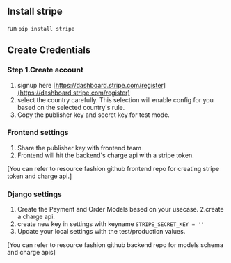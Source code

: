 ## Install stripe
 run `pip install stripe`

## Create Credentials

### Step 1.Create account
1. signup here [https://dashboard.stripe.com/register](https://dashboard.stripe.com/register)
2. select the country carefully. This selection will enable config for you based on the selected country's rule.
3. Copy the publisher key and secret key for test mode.

### Frontend settings
1. Share the publisher key with frontend team
2. Frontend will hit the backend's charge api with a stripe token.

[You can refer to resource fashion github frontend repo for creating stripe token and charge api.]

### Django settings
1. Create the Payment and Order Models based on your usecase. 
2.create a charge api. 
3. create new key in settings with keyname `STRIPE_SECRET_KEY = ''`
4. Update your local settings with the test/production values.

[You can refer to resource fashion github backend repo for models schema and charge apis]